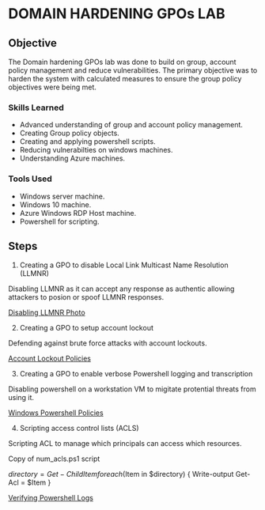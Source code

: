 # DOMAIN HARDENING GPOs LAB

## Objective

The Domain hardening GPOs lab was done to build on group, account policy management and reduce vulnerabilities. The primary objective was to harden the system with calculated measures to ensure the group policy objectives were being met.

### Skills Learned

- Advanced understanding of group and account policy management.
- Creating Group policy objects.
- Creating and applying powershell scripts.
- Reducing vulnerabilties on windows machines.
- Understanding Azure machines.

### Tools Used

- Windows server machine.
- Windows 10 machine.
- Azure Windows RDP Host machine.
- Powershell for scripting.

## Steps

1. Creating a GPO to disable Local Link Multicast Name Resolution (LLMNR) 

Disabling LLMNR as it can accept any response as authentic allowing attackers to posion or spoof LLMNR responses.

[Disabling LLMNR Photo
](https://github.com/Adamgzlez/Domain-Hardening-GPOs-Lab/blob/main/GPOs.png)

2. Creating a GPO to setup account lockout

Defending against brute force attacks with account lockouts.

[Account Lockout Policies
](https://github.com/Adamgzlez/Domain-Hardening-GPOs-Lab/blob/main/Account-Lockout-Policies.png)

3. Creating a GPO to enable verbose Powershell logging and transcription

Disabling powershell on a workstation VM to migitate protential threats from using it.

[Windows Powershell Policies
](https://github.com/Adamgzlez/Domain-Hardening-GPOs-Lab/blob/main/Windows-PowerShell-Policies.png)

4. Scripting access control lists (ACLS)

Scripting ACL to manage which principals can access which resources.


Copy of num_acls.ps1 script

$directory = Get-ChildItem 
foreach ($Item in $directory) {
    Write-output Get-Acl = $Item
}



[Verifying Powershell Logs
](https://github.com/Adamgzlez/Domain-Hardening-GPOs-Lab/blob/main/PowerShell-logs.png)
